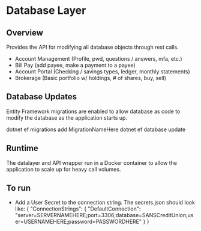 # Database Layer

## Overview

Provides the API for modifying all database objects through rest calls.

- Account Management (Profile, pwd, questions / answers, mfa, etc.)
- Bill Pay (add payee, make a payment to a payee)
- Account Portal (Checking / savings types, ledger, monthly statements)
- Brokerage (Basic portfolio w/ holdings, # of shares, buy, sell)

## Database Updates

Entity Framework migrations are enabled to allow database as code to modify the database as the application starts up.

dotnet ef migrations add MigrationNameHere
dotnet ef database update

## Runtime

The datalayer and API wrapper run in a Docker container to allow the application to scale up for heavy call volumes.

## To run
- Add a User Secret to the connection string.  The secrets.json should look like:
{
  "ConnectionStrings": {
    "DefaultConnection": "server=SERVERNAMEHERE;port=3306;database=SANSCreditUnion;user=USERNAMEHERE;password=PASSWORDHERE"
  }
}
